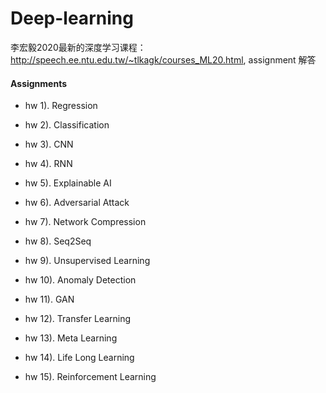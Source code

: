 # Deep-learning

李宏毅2020最新的深度学习课程：http://speech.ee.ntu.edu.tw/~tlkagk/courses_ML20.html, assignment 解答

#### Assignments

- hw 1).  Regression
- hw 2).  Classification
- hw 3).  CNN
- hw 4).  RNN
- hw 5).  Explainable AI
- hw 6).  Adversarial Attack
- hw 7).  Network Compression
- hw 8).  Seq2Seq
- hw 9).  Unsupervised Learning

- hw 10).  Anomaly Detection

- hw 11).  GAN

- hw 12).  Transfer Learning

- hw 13).  Meta Learning

- hw 14).  Life Long Learning

- hw 15).  Reinforcement Learning





